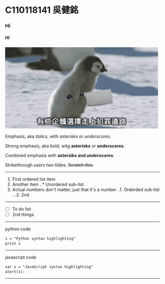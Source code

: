 # C110118141 吳健銘
### Hi
##### Hi
![TEST](企鵝.gif "有些企鵝...")

  
Emphasis, aka *italics*, with *asterisks* or *underscores*.

Strong emphasis, aka bold, witg **asterisks** or **underscores**.

Combined emphasis with **astersiks and *underscores***.

Strikethrough users two tildes. ~~Scratch this.~~

---
1. First ordered list item
2. Another item
    ..* Unordered sub-list.
3. Actual numbers don't matter, just that it's a number
    ..1. Orderded sub-list
    ...2. 2nd

---

- [ ] To do list
- [ ] 2nd things

---
python code
```python=
s = "Python syntax highlighting"
print s
```
---
javascript code
```javascript=
var s = "JavaScript syntax highlighting"
alert(s);
```
---
